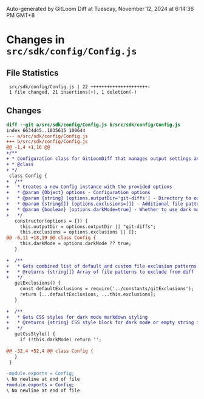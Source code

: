 <!--
<style>
.markdown-body .highlight pre, .markdown-body pre {
  background-color: #0d1117;
}
.markdown-body .diff-deletion {
  color: #f85149;
  background-color: #3c1618;
}
.markdown-body .diff-addition {
  color: #56d364;
  background-color: #1b4721;
}
</style>
-->
Auto-generated by GitLoom Diff at Tuesday, November 12, 2024 at 6:14:36 PM GMT+8

# Changes in `src/sdk/config/Config.js`

## File Statistics
```
 src/sdk/config/Config.js | 22 +++++++++++++++++++++-
 1 file changed, 21 insertions(+), 1 deletion(-)

```

## Changes
```diff
diff --git a/src/sdk/config/Config.js b/src/sdk/config/Config.js
index 6634d45..1035615 100644
--- a/src/sdk/config/Config.js
+++ b/src/sdk/config/Config.js
@@ -1,4 +1,16 @@
+/**
+ * Configuration class for GitLoomDiff that manages output settings and styling
+ * @class
+ */
 class Config {
+  /**
+   * Creates a new Config instance with the provided options
+   * @param {Object} options - Configuration options
+   * @param {string} [options.outputDir='git-diffs'] - Directory to output the diff files
+   * @param {string[]} [options.exclusions=[]] - Additional file patterns to exclude from diff
+   * @param {boolean} [options.darkMode=true] - Whether to use dark mode styling
+   */
   constructor(options = {}) {
     this.outputDir = options.outputDir || "git-diffs";
     this.exclusions = options.exclusions || [];
@@ -6,11 +18,19 @@ class Config {
     this.darkMode = options.darkMode ?? true;
   }
 
+  /**
+   * Gets combined list of default and custom file exclusion patterns
+   * @returns {string[]} Array of file patterns to exclude from diff
+   */
   getExclusions() {
     const defaultExclusions = require('../constants/gitExclusions');
     return [...defaultExclusions, ...this.exclusions];
   }
 
+  /**
+   * Gets CSS styles for dark mode markdown styling
+   * @returns {string} CSS style block for dark mode or empty string if dark mode disabled
+   */
   getCssStyle() {
     if (!this.darkMode) return '';
     
@@ -32,4 +52,4 @@ class Config {
   }
 }
 
-module.exports = Config; 
\ No newline at end of file
+module.exports = Config;
\ No newline at end of file

```

